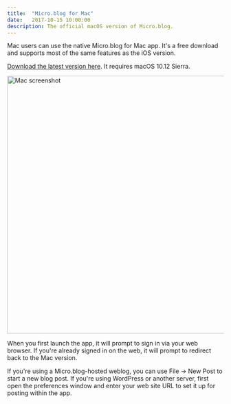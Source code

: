 ```yaml
---
title:  "Micro.blog for Mac"
date:   2017-10-15 10:00:00
description: The official macOS version of Micro.blog.
---
```


Mac users can use the native Micro.blog for Mac app. It's a free download and supports most of the same features as the iOS version.

[Download the latest version here](https://s3.amazonaws.com/micro.blog/mac/Micro.blog_1.1.zip). It requires macOS 10.12 Sierra.

<img src="http://help.micro.blog/assets/images/mac_screenshot.jpg" width="600" height="716" alt="Mac screenshot" style="height: auto;" />

When you first launch the app, it will prompt to sign in via your web browser. If you're already signed in on the web, it will prompt to redirect back to the Mac version.

If you're using a Micro.blog-hosted weblog, you can use File → New Post to start a new blog post. If you're using WordPress or another server, first open the preferences window and enter your web site URL to set it up for posting within the app.